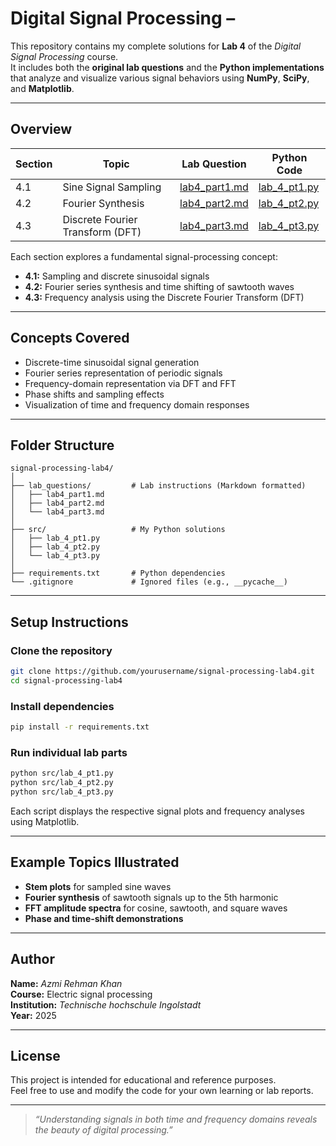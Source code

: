 #  Digital Signal Processing –

This repository contains my complete solutions for **Lab 4** of the *Digital Signal Processing* course.  
It includes both the **original lab questions** and the **Python implementations** that analyze and visualize various signal behaviors using **NumPy**, **SciPy**, and **Matplotlib**.

---

##  Overview

| Section | Topic | Lab Question | Python Code |
|----------|--------|--------------|--------------|
| 4.1 | Sine Signal Sampling | [lab4_part1.md](lab_questions/lab4_part1.md) | [lab_4_pt1.py](src/lab_4_pt1.py) |
| 4.2 | Fourier Synthesis | [lab4_part2.md](lab_questions/lab4_part2.md) | [lab_4_pt2.py](src/lab_4_pt2.py) |
| 4.3 | Discrete Fourier Transform (DFT) | [lab4_part3.md](lab_questions/lab4_part3.md) | [lab_4_pt3.py](src/lab_4_pt3.py) |

Each section explores a fundamental signal-processing concept:
- **4.1:** Sampling and discrete sinusoidal signals  
- **4.2:** Fourier series synthesis and time shifting of sawtooth waves  
- **4.3:** Frequency analysis using the Discrete Fourier Transform (DFT)

---

##  Concepts Covered

- Discrete-time sinusoidal signal generation  
- Fourier series representation of periodic signals  
- Frequency-domain representation via DFT and FFT  
- Phase shifts and sampling effects  
- Visualization of time and frequency domain responses  

---

##  Folder Structure

```
signal-processing-lab4/
│
├── lab_questions/         # Lab instructions (Markdown formatted)
│   ├── lab4_part1.md
│   ├── lab4_part2.md
│   └── lab4_part3.md
│
├── src/                   # My Python solutions
│   ├── lab_4_pt1.py
│   ├── lab_4_pt2.py
│   └── lab_4_pt3.py
│
├── requirements.txt       # Python dependencies
└── .gitignore             # Ignored files (e.g., __pycache__)
```

---

##  Setup Instructions

###  Clone the repository
```bash
git clone https://github.com/yourusername/signal-processing-lab4.git
cd signal-processing-lab4
```

###  Install dependencies
```bash
pip install -r requirements.txt
```

###  Run individual lab parts
```bash
python src/lab_4_pt1.py
python src/lab_4_pt2.py
python src/lab_4_pt3.py
```

Each script displays the respective signal plots and frequency analyses using Matplotlib.

---

##  Example Topics Illustrated

- **Stem plots** for sampled sine waves  
- **Fourier synthesis** of sawtooth signals up to the 5th harmonic  
- **FFT amplitude spectra** for cosine, sawtooth, and square waves  
- **Phase and time-shift demonstrations**

---

##  Author

**Name:** *Azmi Rehman Khan*  
**Course:** Electric signal processing  
**Institution:** *Technische hochschule Ingolstadt*  
**Year:** 2025  

---

##  License

This project is intended for educational and reference purposes.  
Feel free to use and modify the code for your own learning or lab reports.

---

>  *“Understanding signals in both time and frequency domains reveals the beauty of digital processing.”*